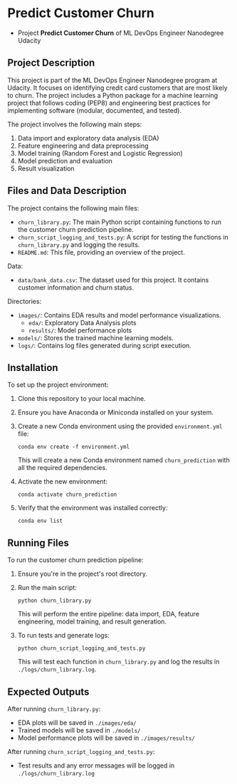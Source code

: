 # Predict Customer Churn

- Project **Predict Customer Churn** of ML DevOps Engineer Nanodegree Udacity

## Project Description
This project is part of the ML DevOps Engineer Nanodegree program at Udacity. It focuses on identifying credit card customers that are most likely to churn. The project includes a Python package for a machine learning project that follows coding (PEP8) and engineering best practices for implementing software (modular, documented, and tested).

The project involves the following main steps:
1. Data import and exploratory data analysis (EDA)
2. Feature engineering and data preprocessing
3. Model training (Random Forest and Logistic Regression)
4. Model prediction and evaluation
5. Result visualization

## Files and Data Description
The project contains the following main files:

- `churn_library.py`: The main Python script containing functions to run the customer churn prediction pipeline.
- `churn_script_logging_and_tests.py`: A script for testing the functions in `churn_library.py` and logging the results.
- `README.md`: This file, providing an overview of the project.

Data:
- `data/bank_data.csv`: The dataset used for this project. It contains customer information and churn status.

Directories:
- `images/`: Contains EDA results and model performance visualizations.
  - `eda/`: Exploratory Data Analysis plots
  - `results/`: Model performance plots
- `models/`: Stores the trained machine learning models.
- `logs/`: Contains log files generated during script execution.

## Installation
To set up the project environment:

1. Clone this repository to your local machine.
2. Ensure you have Anaconda or Miniconda installed on your system.
3. Create a new Conda environment using the provided `environment.yml` file:
   ```
   conda env create -f environment.yml
   ```
   This will create a new Conda environment named `churn_prediction` with all the required dependencies.

4. Activate the new environment:
   ```
   conda activate churn_prediction
   ```

5. Verify that the environment was installed correctly:
   ```
   conda env list
   ```

## Running Files
To run the customer churn prediction pipeline:

1. Ensure you're in the project's root directory.
2. Run the main script:
   ```
   python churn_library.py
   ```
   This will perform the entire pipeline: data import, EDA, feature engineering, model training, and result generation.

3. To run tests and generate logs:
   ```
   python churn_script_logging_and_tests.py
   ```
   This will test each function in `churn_library.py` and log the results in `./logs/churn_library.log`.

## Expected Outputs
After running `churn_library.py`:
- EDA plots will be saved in `./images/eda/`
- Trained models will be saved in `./models/`
- Model performance plots will be saved in `./images/results/`

After running `churn_script_logging_and_tests.py`:
- Test results and any error messages will be logged in `./logs/churn_library.log`
